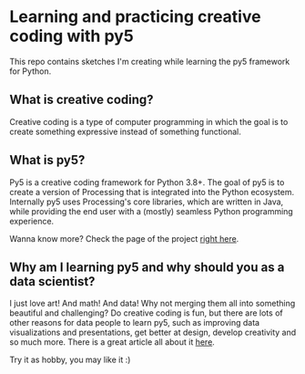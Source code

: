 # Learning and practicing creative coding with py5

This repo contains sketches I'm creating while learning the py5 framework for Python.

## What is creative coding?

Creative coding is a type of computer programming in which the goal is to create something expressive instead of something functional.

## What is py5?

Py5 is a creative coding framework for Python 3.8+. The goal of py5 is to create a version of Processing that is integrated into the Python ecosystem. Internally py5 uses Processing's core libraries, which are written in Java, while providing the end user with a (mostly) seamless Python programming experience.

Wanna know more? Check the page of the project [right here](https://py5coding.org/content/about.html).

## Why am I learning py5 and why should you as a data scientist?

I just love art! And math! And data! Why not merging them all into something beautiful and challenging? Do creative coding is fun, but there are lots of other reasons for data people to learn py5, such as improving data visualizations and presentations, get better at design, develop creativity and so much more. There is a great article all about it [here](https://www.linkedin.com/pulse/creative-coding-data-people-barton-poulson-phd-18gvc/).

Try it as hobby, you may like it :)